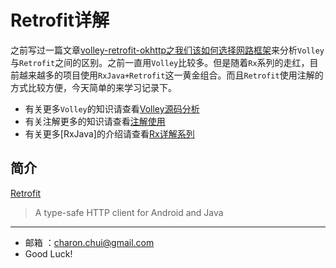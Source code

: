 Retrofit详解
===

之前写过一篇文章[volley-retrofit-okhttp之我们该如何选择网路框架](https://github.com/CharonChui/AndroidNote/blob/master/Android%E5%8A%A0%E5%BC%BA/volley-retrofit-okhttp%E4%B9%8B%E6%88%91%E4%BB%AC%E8%AF%A5%E5%A6%82%E4%BD%95%E9%80%89%E6%8B%A9%E7%BD%91%E8%B7%AF%E6%A1%86%E6%9E%B6.md)来分析`Volley`与`Retrofit`之间的区别。之前一直用`Volley`比较多。但是随着`Rx`系列的走红，目前越来越多的项目使用`RxJava+Retrofit`这一黄金组合。而且`Retrofit`使用注解的方式比较方便，今天简单的来学习记录下。

- 有关更多`Volley`的知识请查看[Volley源码分析](https://github.com/CharonChui/AndroidNote/blob/master/Android%E5%8A%A0%E5%BC%BA/Volley%E6%BA%90%E7%A0%81%E5%88%86%E6%9E%90.md)      
- 有关注解更多的知识请查看[注解使用](https://github.com/CharonChui/AndroidNote/blob/master/Android%E5%8A%A0%E5%BC%BA/%E6%B3%A8%E8%A7%A3%E4%BD%BF%E7%94%A8.md)
- 有关更多[RxJava]的介绍请查看[Rx详解系列](https://github.com/CharonChui/AndroidNote/blob/master/Android%E5%8A%A0%E5%BC%BA/RxJava%E8%AF%A6%E8%A7%A3(%E4%B8%8A).md)

简介
---

[Retrofit](http://square.github.io/retrofit/)

> A type-safe HTTP client for Android and Java




---

- 邮箱 ：charon.chui@gmail.com  
- Good Luck! 

